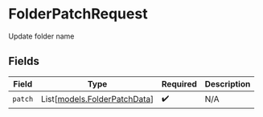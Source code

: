 # FolderPatchRequest

Update folder name


## Fields

| Field                                                        | Type                                                         | Required                                                     | Description                                                  |
| ------------------------------------------------------------ | ------------------------------------------------------------ | ------------------------------------------------------------ | ------------------------------------------------------------ |
| `patch`                                                      | List[[models.FolderPatchData](../models/folderpatchdata.md)] | :heavy_check_mark:                                           | N/A                                                          |